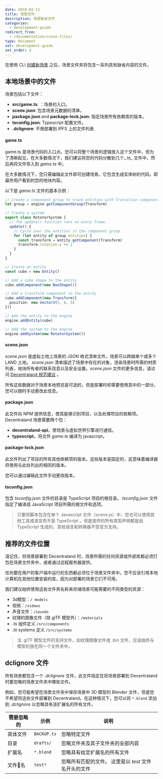 ```yaml
---
date: 2018-02-11
title: 场景文件
description: 场景缺省文件
categories:
  - development-guide
redirect_from:
  - /documentation/scene-files/
type: Document
set: development-guide
set_order: 4
---
```


在使用 CLI [创建新场景](https://docs.decentraland.org/#create-your-first-scene) 之后，场景文件夹将包含一系列具有缺省内容的文件。

## 本地场景中的文件

场景包括以下文件：

- **src/game.ts**: ：场景的入口。
- **scene.json**: 包含场景元数据的清单。
- **package.json** and **package-lock.json**: 指定场景所有依赖库的版本。
- **tsconfig.json**: Typescript 配置文件。
- **.dclignore**: 不用部署到 IPFS 上的文件列表.

#### game.ts

game.ts 是场景代码的入口点。您可以将整个场景的逻辑放入这个文件中，但为了清晰起见，在大多数情况下，我们建议将您的代码分散到几个_.ts_ 文件中，然后再将文件导入到 _game.ts_ 中。

在大多数情况下，您只需编辑此文件即可创建场景。它包含生成实体树的代码，即最终用户看到的您的地块内容。

以下是 _game.ts_ 文件的基本示例：

```ts
// Create a component group to track entities with Transition components
let group = engine.getComponentGroup(Transform)

// Create a system
export class RotatorSystem {
  // The update() function runs on every frame.
  update() {
    // Cycle over the entities in the component group
    for (let entity of group.entities) {
      const transform = entity.getComponent(Transform)
      transform.rotation.y += 2
    }
  }
}

// Create an entity
const cube = new Entity()

// Add a cube shape to the entity
cube.addComponent(new BoxShape())

// Add a transform component to the entity
cube.addComponent(new Transform({
  position: new Vector3(5, 0, 5)
}))

// Add the entity to the engine
engine.addEntity(cube)

// Add the system to the engine
engine.addSystem(new RotatorSystem())
```

#### scene.json

_scene.json_ 是虚拟土地上场景的 JSON 格式清单文件。场景可以跨越单个或多个 LAND 土地。 _scene.json_ 清单描述了场景中存在的对象，渲染场景时所需的材质列表，地块所有者的联系信息以及安全设置。_scene.json_ 文件的更多信息，请访问 [Decentraland 规范建议](https://github.com/decentraland/proposals/blob/master/dsp/0020.mediawiki) 。

所有这些数据对于场景本地预览是可选的，但是部署时却需要使用其中的一部分。您可以随时手动更改此信息。

#### package.json

此文件向 NPM 提供信息，使其能够识别项目，以及处理项目的依赖项。 Decentraland 场景需要两个包：

- **decentraland-api**，使场景与虚拟世界引擎进行通信。
- **typescript**，将文件 _game.ts_ 编译为 javascript。

#### package-lock.json

此文件列出了项目的所有其他依赖项的版本。这些版本是固定的，这意味着编译器将使用与此处列出的相同的版本。

您可以通过编辑此文件手动更改版本。

#### tsconfig.json

包含 _tsconfig.json_ 文件的目录是 TypeScript 项目的根目录。 _tsconfig.json_ 文件指定了编译成 JavaScript 项目所需的根文件和选项。

> 只要将脚本包含在单个 Javascript 文件（scene.js）中，您也可以使用其他工具或语言而不是 TypeScript 。但是提供的所有类型声明都是由 TypeScript 生成的，其他语言和转换器不受官方支持。

## 推荐的文件位置

请记住，将场景部署到 Decentraland 时，场景所需的任何资源或外部库都必须打包在场景文件夹中，或者通过远程服务器提供。

任何要在用户的客户端中运行的东西都必须位于场景文件夹中。您不应该引用本地计算机在其他位置安装的库，因为对部署的场景它们不可用。

我们建议始终使用这些文件夹名称来存储场景可能需要的不同类型的资源：

- 3d模型：`/ models`
- 视频：`/videos`
- 声音文件：`/sounds`
- 纹理的图像文件（除 glTF 模型外）：`/materials`
- _.ts_ 组件定义 `/src/components`
- _.ts_ systems 定义 `/src/systems`

> 注: glTF 模型文件的支持文件，如纹理图像文件或 _.bin_ 文件，应该始终与模型的放在同一个文件夹中。

## dclignore 文件

所有场景都包含一个 _.dclignore_ 文件，此文件指定在将场景部署到 Decentraland 时要忽略的场景文件夹中哪些文件。

例如，您可能希望在场景文件夹中保存场景中 3D 模型的 Blender 文件，但是您不希望将这些文件部署到 Decentraland。在这种情况下，您可以将 `*.blend` 添加到 _.dclignore_ 以忽略具有该扩展名的所有文件。

| 需要忽略的 | 示例         | 说明                                                  |
| ---------- | ------------ | ----------------------------------------------------- |
| 具体文件   | `BACKUP.ts` | 忽略特定文件                                          |
| 目录       | `drafts/`    | 忽略文件夹及其子文件夹的全部内容                      |
| 扩展名     | `*.blend`    | 忽略具有给定扩展名的所有文件                          |
| 文件名    | `test*`      | 忽略所有匹配的文件。 这里是以 _test_ 文件名开头的文件 |
